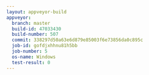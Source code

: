 ```yaml
---
layout: appveyor-build
appveyor:
  branch: master
  build-id: 47033430
  build-number: 507
  commit: 338297d50a63e6d879e85003f6e73856da0c895c
  job-id: gofdjxhhnu81h5bb
  job-number: 5
  os-name: Windows
  test-result: 0
---
```

